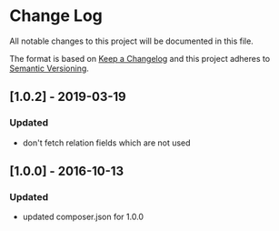 # Change Log
All notable changes to this project will be documented in this file.

The format is based on [Keep a Changelog](http://keepachangelog.com/)
and this project adheres to [Semantic Versioning](http://semver.org/).

## [1.0.2] - 2019-03-19
### Updated
- don't fetch relation fields which are not used

## [1.0.0] - 2016-10-13
### Updated
- updated composer.json for 1.0.0
